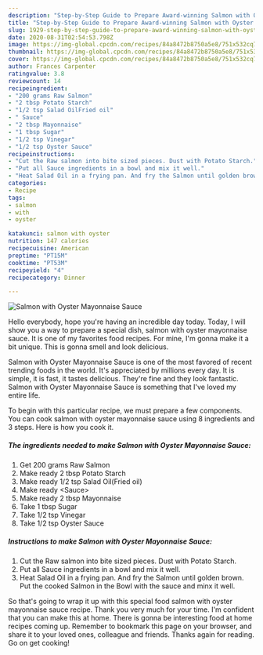 ```yaml
---
description: "Step-by-Step Guide to Prepare Award-winning Salmon with Oyster Mayonnaise Sauce"
title: "Step-by-Step Guide to Prepare Award-winning Salmon with Oyster Mayonnaise Sauce"
slug: 1929-step-by-step-guide-to-prepare-award-winning-salmon-with-oyster-mayonnaise-sauce
date: 2020-08-31T02:54:53.798Z
image: https://img-global.cpcdn.com/recipes/84a8472b8750a5e8/751x532cq70/salmon-with-oyster-mayonnaise-sauce-recipe-main-photo.jpg
thumbnail: https://img-global.cpcdn.com/recipes/84a8472b8750a5e8/751x532cq70/salmon-with-oyster-mayonnaise-sauce-recipe-main-photo.jpg
cover: https://img-global.cpcdn.com/recipes/84a8472b8750a5e8/751x532cq70/salmon-with-oyster-mayonnaise-sauce-recipe-main-photo.jpg
author: Frances Carpenter
ratingvalue: 3.8
reviewcount: 14
recipeingredient:
- "200 grams Raw Salmon"
- "2 tbsp Potato Starch"
- "1/2 tsp Salad OilFried oil"
- " Sauce"
- "2 tbsp Mayonnaise"
- "1 tbsp Sugar"
- "1/2 tsp Vinegar"
- "1/2 tsp Oyster Sauce"
recipeinstructions:
- "Cut the Raw salmon into bite sized pieces. Dust with Potato Starch."
- "Put all Sauce ingredients in a bowl and mix it well."
- "Heat Salad Oil in a frying pan. And fry the Salmon until golden brown. Put the cooked Salmon in the Bowl with the sauce and minx it well."
categories:
- Recipe
tags:
- salmon
- with
- oyster

katakunci: salmon with oyster 
nutrition: 147 calories
recipecuisine: American
preptime: "PT15M"
cooktime: "PT53M"
recipeyield: "4"
recipecategory: Dinner

---
```



![Salmon with Oyster Mayonnaise Sauce](https://img-global.cpcdn.com/recipes/84a8472b8750a5e8/751x532cq70/salmon-with-oyster-mayonnaise-sauce-recipe-main-photo.jpg)

Hello everybody, hope you're having an incredible day today. Today, I will show you a way to prepare a special dish, salmon with oyster mayonnaise sauce. It is one of my favorites food recipes. For mine, I'm gonna make it a bit unique. This is gonna smell and look delicious.

Salmon with Oyster Mayonnaise Sauce is one of the most favored of recent trending foods in the world. It's appreciated by millions every day. It is simple, it is fast, it tastes delicious. They're fine and they look fantastic. Salmon with Oyster Mayonnaise Sauce is something that I've loved my entire life.




To begin with this particular recipe, we must prepare a few components. You can cook salmon with oyster mayonnaise sauce using 8 ingredients and 3 steps. Here is how you cook it.

<!--inarticleads1-->

##### The ingredients needed to make Salmon with Oyster Mayonnaise Sauce:

1. Get 200 grams Raw Salmon
1. Make ready 2 tbsp Potato Starch
1. Make ready 1/2 tsp Salad Oil(Fried oil)
1. Make ready  &lt;Sauce&gt;
1. Make ready 2 tbsp Mayonnaise
1. Take 1 tbsp Sugar
1. Take 1/2 tsp Vinegar
1. Take 1/2 tsp Oyster Sauce




<!--inarticleads2-->

##### Instructions to make Salmon with Oyster Mayonnaise Sauce:

1. Cut the Raw salmon into bite sized pieces. Dust with Potato Starch.
1. Put all Sauce ingredients in a bowl and mix it well.
1. Heat Salad Oil in a frying pan. And fry the Salmon until golden brown. Put the cooked Salmon in the Bowl with the sauce and minx it well.




So that's going to wrap it up with this special food salmon with oyster mayonnaise sauce recipe. Thank you very much for your time. I'm confident that you can make this at home. There is gonna be interesting food at home recipes coming up. Remember to bookmark this page on your browser, and share it to your loved ones, colleague and friends. Thanks again for reading. Go on get cooking!
